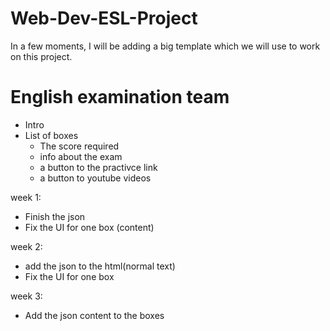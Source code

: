 # Web-Dev-ESL-Project

In a few moments, I will be adding a big template which we will use to work on this project.


# English examination team
 - Intro
 - List of boxes
    - The score required
    - info about the exam
    - a button to the practivce link
    - a button to youtube videos

week 1:
- Finish the json 
- Fix the UI for one box (content)

week 2: 
- add the json to the html(normal text)
- Fix the UI for one box

week 3: 
- Add the json content to the boxes